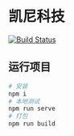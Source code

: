# 凯尼科技

[![Build Status](https://travis-ci.com/s1n1an/kiny-tech.svg?token=4oD5rfvVVLMZSXYyxUky&branch=master)](https://travis-ci.com/s1n1an/kiny-tech)  

## 运行项目
```bash
# 安装
npm i
# 本地测试
npm run serve
# 打包
npm run build
```
